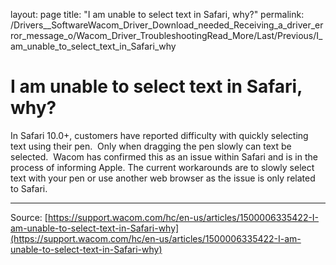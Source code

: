 layout: page
title: "I am unable to select text in Safari, why?"
permalink: /Drivers__SoftwareWacom_Driver_Download_needed_Receiving_a_driver_error_message_o/Wacom_Driver_TroubleshootingRead_More/Last/Previous/I_am_unable_to_select_text_in_Safari_why

# I am unable to select text in Safari, why?

In Safari 10.0+, customers have reported difficulty with quickly selecting text using their pen.  Only when dragging the pen slowly can text be selected.  Wacom has confirmed this as an issue within Safari and is in the process of informing Apple. The current workarounds are to slowly select text with your pen or use another web browser as the issue is only related to Safari.

---
Source: [https://support.wacom.com/hc/en-us/articles/1500006335422-I-am-unable-to-select-text-in-Safari-why](https://support.wacom.com/hc/en-us/articles/1500006335422-I-am-unable-to-select-text-in-Safari-why)
